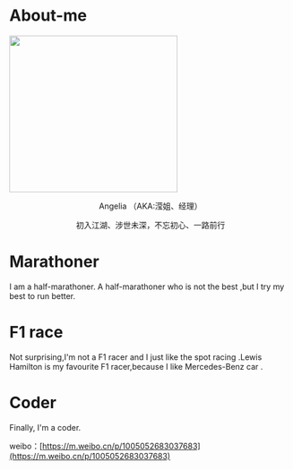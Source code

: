 # About-me
<img class="size-medium wp-image-64 aligncenter" src="https://avatars0.githubusercontent.com/u/9079201?s=400&u=41f73ab7b53d290ee50ce82f99175ff9b7784ce9&v=4" alt="" width="300" height="280" />
<p style="text-align: center;">Angelia  （AKA:滢姐、经理）</p>

<pre style="text-align: center;">初入江湖、涉世未深，不忘初心、一路前行</pre>
<h1>Marathoner</h1>
I am a half-marathoner. A half-marathoner who is not the best ,but I try my best to run better.
<h1>F1 race</h1>
Not surprising,I'm not a  F1 racer and I just like the spot racing .Lewis Hamilton is my  favourite F1 racer,because I like Mercedes-Benz car .
<h1>Coder</h1>
Finally, I'm a coder.

weibo：[https://m.weibo.cn/p/1005052683037683](https://m.weibo.cn/p/1005052683037683)
